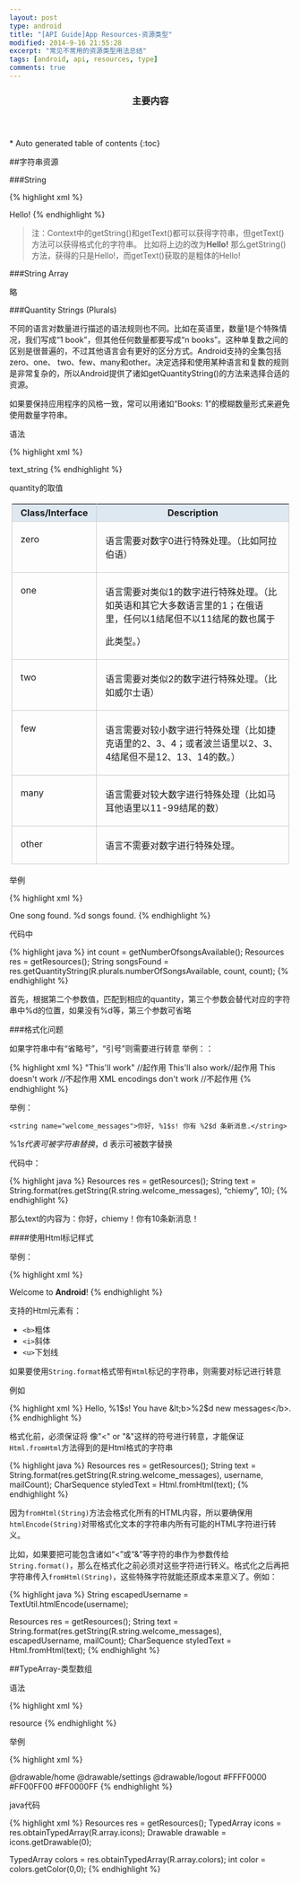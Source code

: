 ```yaml
---
layout: post
type: android
title: "[API Guide]App Resources-资源类型"
modified: 2014-9-16 21:55:28
excerpt: "常见不常用的资源类型用法总结"
tags: [android, api, resources, type]
comments: true
---
```

<section id="table-of-contents" class="toc">
  <header>
    <h3>主要内容</h3>
  </header>
<div id="drawer" markdown="1">
*  Auto generated table of contents
{:toc}
</div>
</section><!-- /#table-of-contents -->

##字符串资源

###String

{% highlight xml %}
<?xml version="1.0" encoding="utf-8"?>
<resources>
 	<string name="hello">Hello!</string>
</resources>
{% endhighlight %}

>注：Context中的getString()和getText()都可以获得字符串，但getText()方法可以获得格式化的字符串。
比如将上边的改为<string name="hello"><b>Hello!</b></string>
那么getString()方法，获得的只是Hello!，而getText()获取的是粗体的Hello!

###String Array

略

###Quantity Strings (Plurals)

不同的语言对数量进行描述的语法规则也不同。比如在英语里，数量1是个特殊情况，我们写成“1 book”，但其他任何数量都要写成“n books”。这种单复数之间的区别是很普遍的，不过其他语言会有更好的区分方式。Android支持的全集包括zero、one、 two、few、many和other。决定选择和使用某种语言和复数的规则是非常复杂的，所以Android提供了诸如getQuantityString()的方法来选择合适的资源。

如果要保持应用程序的风格一致，常可以用诸如“Books: 1”的模糊数量形式来避免使用数量字符串。

语法

{% highlight xml %}
<?xml version="1.0" encoding="utf-8"?>
<resources>
 	<plurals
 		name="plural_name">
 		<item
 		quantity=["zero" | "one" | "two" | "few" | "many" | "other"]
 			>text_string</item>
 	</plurals>
</resources>
{% endhighlight %}
 
quantity的取值

<div class="row">
    <div class="large-12 columns">
 <table style="border-spacing: 0px;margin: 4px 4px; width: 100%; border-left:1px solid #ccc;border-top:1px solid #ccc;"> 
    <tr style="background:#DEE8F1;"> 
     <th style="border-right:1px solid #ccc;border-bottom:1px solid #ccc; padding:5px 15px"> Class/Interface </th> 
     <th style="border-right:1px solid #ccc;border-bottom:1px solid #ccc; padding:5px 15px"> Description </th>
    </tr> 
    <tr style="vertical-align:top;"> 
     <td style="border-right:1px solid #ccc;border-bottom:1px solid #ccc; padding:5px 15px;"> <p>zero </p> </td> 
     <td style="border-right:1px solid #ccc;border-bottom:1px solid #ccc; padding:5px 15px;"> <p>语言需要对数字0进行特殊处理。（比如阿拉伯语） </p> </td>
    </tr> 
    <tr style="vertical-align:top;"> 
     <td style="border-right:1px solid #ccc;border-bottom:1px solid #ccc; padding:5px 15px;"> <p>one </p> </td> 
     <td style="border-right:1px solid #ccc;border-bottom:1px solid #ccc; padding:5px 15px;"> <p>语言需要对类似1的数字进行特殊处理。（比如英语和其它大多数语言里的1；在俄语里，任何以1结尾但不以11结尾的数也属于 </p><p>此类型。） </p> </td>
    </tr> 
    <tr style="vertical-align:top;"> 
     <td style="border-right:1px solid #ccc;border-bottom:1px solid #ccc; padding:5px 15px;"> <p>two </p> </td> 
     <td style="border-right:1px solid #ccc;border-bottom:1px solid #ccc; padding:5px 15px;"> <p>语言需要对类似2的数字进行特殊处理。（比如威尔士语） </p> </td>
    </tr> 
    <tr style="vertical-align:top;"> 
     <td style="border-right:1px solid #ccc;border-bottom:1px solid #ccc; padding:5px 15px;"> <p>few </p> </td> 
     <td style="border-right:1px solid #ccc;border-bottom:1px solid #ccc; padding:5px 15px;"> <p>语言需要对较小数字进行特殊处理（比如捷克语里的2、3、4；或者波兰语里以2、3、4结尾但不是12、13、14的数。） </p> </td>
    </tr> 
    <tr style="vertical-align:top;"> 
     <td style="border-right:1px solid #ccc;border-bottom:1px solid #ccc; padding:5px 15px;"> <p>many </p> </td> 
     <td style="border-right:1px solid #ccc;border-bottom:1px solid #ccc; padding:5px 15px;"> <p>语言需要对较大数字进行特殊处理（比如马耳他语里以11-99结尾的数） </p> </td>
    </tr> 
    <tr style="vertical-align:top;"> 
     <td style="border-right:1px solid #ccc;border-bottom:1px solid #ccc; padding:5px 15px;"> <p>other </p> </td> 
     <td style="border-right:1px solid #ccc;border-bottom:1px solid #ccc; padding:5px 15px;"> <p>语言不需要对数字进行特殊处理。 </p> </td>
    </tr>
  </table>
    </div>
</div>

举例

{% highlight xml %}
<?xml version="1.0" encoding="utf-8"?>
<resources>
 	<plurals name="numberOfSongsAvailable">
 		<item quantity="one">One song found.</item>
 		<item quantity="other">%d songs found.</item>
 	</plurals>
</resources>
{% endhighlight %}

代码中

{% highlight java %}
int count = getNumberOfsongsAvailable();
Resources res = getResources();
String songsFound = res.getQuantityString(R.plurals.numberOfSongsAvailable, count, count);
{% endhighlight %}

首先，根据第二个参数值，匹配到相应的quantity，第三个参数会替代对应的字符串中%d的位置，如果没有%d等，第三个参数可省略

###格式化问题

如果字符串中有“省略号”，“引号”则需要进行转意
举例：：

{% highlight xml %}
<string name="good_example">"This'll work"</string> //起作用
<string name="good_example_2">This\'ll also work</string>//起作用
<string name="bad_example">This doesn't work</string> //不起作用
<string name="bad_example_2">XML encodings don&apos;t work</string> //不起作用
{% endhighlight %}

举例：

`<string name="welcome_messages">你好, %1$s! 你有 %2$d 条新消息.</string>`

 %1$s 代表可被字符串替换，%2$d 表示可被数字替换

代码中：

{% highlight java %}
Resources res = getResources();
String text = String.format(res.getString(R.string.welcome_messages), “chiemy”, 10);
{% endhighlight %}

那么text的内容为：你好，chiemy！你有10条新消息！

####使用Html标记样式

举例：

{% highlight xml %}
<?xml version="1.0" encoding="utf-8"?>
<resources>
 	<string name="welcome">Welcome to <b>Android</b>!</string>
</resources>
{% endhighlight %}

支持的Html元素有：

- `<b>`粗体
- `<i>`斜体
- `<u>`下划线

如果要使用`String.format`格式带有`Html`标记的字符串，则需要对标记进行转意

例如

{% highlight xml %}
<resources>
  <string name="welcome_messages">Hello, %1$s! You have &lt;b>%2$d new messages&lt;/b>.</string>
</resources>
{% endhighlight %}

格式化前，必须保证将 像"<" or "&"这样的符号进行转意，才能保证`Html.fromHtml`方法得到的是Html格式的字符串

{% highlight java %}
Resources res = getResources();
String text = String.format(res.getString(R.string.welcome_messages), username, mailCount);
CharSequence styledText = Html.fromHtml(text);
{% endhighlight %}

因为`fromHtml(String)`方法会格式化所有的HTML内容，所以要确保用`htmlEncode(String)`对带格式化文本的字符串内所有可能的HTML字符进行转义。

比如，如果要把可能包含诸如“<”或“&”等字符的串作为参数传给`String.format()`，那么在格式化之前必须对这些字符进行转义。格式化之后再把字符串传入`fromHtml(String)`，这些特殊字符就能还原成本来意义了。例如：

{% highlight java %}
String escapedUsername = TextUtil.htmlEncode(username);

Resources res = getResources();
String text = String.format(res.getString(R.string.welcome_messages), escapedUsername, mailCount);
CharSequence styledText = Html.fromHtml(text);
{% endhighlight %}

##TypeArray-类型数组

语法

{% highlight xml %}
<?xml version="1.0" encoding="utf-8"?>
<resources>
 	<array
 	name="integer_array_name">
 		<item>resource</item>
 	</array>
</resources>
{% endhighlight %}

举例

{% highlight xml %}
<?xml version="1.0" encoding="utf-8"?>
<resources>
 	<array name="icons">
 		<item>@drawable/home</item>
 		<item>@drawable/settings</item>
 		<item>@drawable/logout</item>
 	</array>
 	<array name="colors">
 		<item>#FFFF0000</item>
 		<item>#FF00FF00</item>
 		<item>#FF0000FF</item>
 	</array>
</resources>
{% endhighlight %}

java代码

{% highlight xml %}
Resources res = getResources();
TypedArray icons = res.obtainTypedArray(R.array.icons);
Drawable drawable = icons.getDrawable(0);

TypedArray colors = res.obtainTypedArray(R.array.colors);
int color = colors.getColor(0,0);
{% endhighlight %}